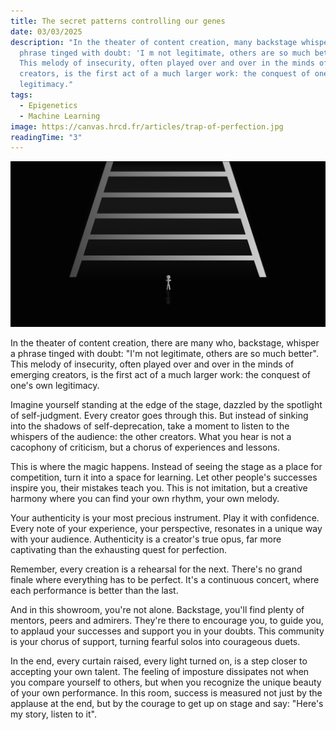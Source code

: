 ```yaml
---
title: The secret patterns controlling our genes
date: 03/03/2025
description: "In the theater of content creation, many backstage whisper a
  phrase tinged with doubt: 'I m not legitimate, others are so much better.'
  This melody of insecurity, often played over and over in the minds of emerging
  creators, is the first act of a much larger work: the conquest of one's own
  legitimacy."
tags:
  - Epigenetics
  - Machine Learning
image: https://canvas.hrcd.fr/articles/trap-of-perfection.jpg
readingTime: "3"
---
```


![preview](/articles/trap-of-perfection.jpg)

In the theater of content creation, there are many who, backstage, whisper a phrase tinged with doubt: "I'm not legitimate, others are so much better". This melody of insecurity, often played over and over in the minds of emerging creators, is the first act of a much larger work: the conquest of one's own legitimacy.

Imagine yourself standing at the edge of the stage, dazzled by the spotlight of self-judgment. Every creator goes through this. But instead of sinking into the shadows of self-deprecation, take a moment to listen to the whispers of the audience: the other creators. What you hear is not a cacophony of criticism, but a chorus of experiences and lessons.

This is where the magic happens. Instead of seeing the stage as a place for competition, turn it into a space for learning. Let other people's successes inspire you, their mistakes teach you. This is not imitation, but a creative harmony where you can find your own rhythm, your own melody.

Your authenticity is your most precious instrument. Play it with confidence. Every note of your experience, your perspective, resonates in a unique way with your audience. Authenticity is a creator's true opus, far more captivating than the exhausting quest for perfection.

Remember, every creation is a rehearsal for the next. There's no grand finale where everything has to be perfect. It's a continuous concert, where each performance is better than the last.

And in this showroom, you're not alone. Backstage, you'll find plenty of mentors, peers and admirers. They're there to encourage you, to guide you, to applaud your successes and support you in your doubts. This community is your chorus of support, turning fearful solos into courageous duets.

In the end, every curtain raised, every light turned on, is a step closer to accepting your own talent. The feeling of imposture dissipates not when you compare yourself to others, but when you recognize the unique beauty of your own performance. In this room, success is measured not just by the applause at the end, but by the courage to get up on stage and say: "Here's my story, listen to it".
